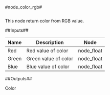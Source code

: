 #node\_color\_rgb#

![]()

This node return color from RGB value.

##Inputs##

| Name | Description | Node | 
| ----------- | ----------- | ------ | 
| Red | Red value of color | node\_float |
| Green | Green value of color | node\_float |
| Blue | Blue value of color | node\_float |

##Outputs##

Color